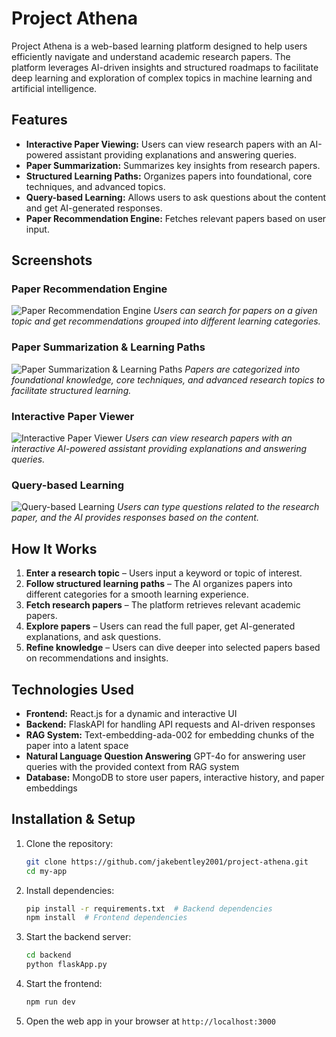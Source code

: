 # Project Athena

Project Athena is a web-based learning platform designed to help users efficiently navigate and understand academic research papers. The platform leverages AI-driven insights and structured roadmaps to facilitate deep learning and exploration of complex topics in machine learning and artificial intelligence.

## Features

- **Interactive Paper Viewing:** Users can view research papers with an AI-powered assistant providing explanations and answering queries.
- **Paper Summarization:** Summarizes key insights from research papers.
- **Structured Learning Paths:** Organizes papers into foundational, core techniques, and advanced topics.
- **Query-based Learning:** Allows users to ask questions about the content and get AI-generated responses.
- **Paper Recommendation Engine:** Fetches relevant papers based on user input.

## Screenshots

### Paper Recommendation Engine
![Paper Recommendation Engine](images/Screenshot%202025-02-05%20at%2010.45.28%E2%80%AFAM.png)
*Users can search for papers on a given topic and get recommendations grouped into different learning categories.*

### Paper Summarization & Learning Paths
![Paper Summarization & Learning Paths](images/Screenshot%202025-02-05%20at%2010.55.41%E2%80%AFAM.png)
*Papers are categorized into foundational knowledge, core techniques, and advanced research topics to facilitate structured learning.*

### Interactive Paper Viewer
![Interactive Paper Viewer](images/Screenshot%202025-02-05%20at%2010.55.56%E2%80%AFAM.png)
*Users can view research papers with an interactive AI-powered assistant providing explanations and answering queries.*

### Query-based Learning
![Query-based Learning](images/Screenshot%202025-02-05%20at%2010.57.40%E2%80%AFAM.png)
*Users can type questions related to the research paper, and the AI provides responses based on the content.*


## How It Works
1. **Enter a research topic** – Users input a keyword or topic of interest.
2. **Follow structured learning paths** – The AI organizes papers into different categories for a smooth learning experience.
3. **Fetch research papers** – The platform retrieves relevant academic papers.
4. **Explore papers** – Users can read the full paper, get AI-generated explanations, and ask questions.
5. **Refine knowledge** – Users can dive deeper into selected papers based on recommendations and insights.

## Technologies Used
- **Frontend:** React.js for a dynamic and interactive UI
- **Backend:** FlaskAPI for handling API requests and AI-driven responses
- **RAG System:** Text-embedding-ada-002 for embedding chunks of the paper into a latent space
- **Natural Language Question Answering** GPT-4o for answering user queries with the provided context from RAG system
- **Database:** MongoDB to store user papers, interactive history, and paper embeddings

## Installation & Setup
1. Clone the repository:
   ```sh
   git clone https://github.com/jakebentley2001/project-athena.git
   cd my-app
   ```
2. Install dependencies:
   ```sh
   pip install -r requirements.txt  # Backend dependencies
   npm install  # Frontend dependencies
   ```
3. Start the backend server:
   ```sh
   cd backend
   python flaskApp.py
   ```
4. Start the frontend:
   ```sh
   npm run dev
   ```
5. Open the web app in your browser at `http://localhost:3000`




